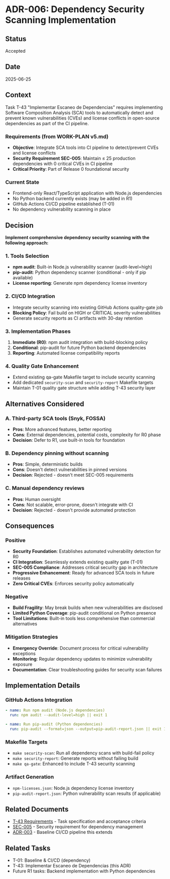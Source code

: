 # ADR-006: Dependency Security Scanning Implementation

## Status
Accepted

## Date
2025-06-25

## Context

Task T-43 "Implementar Escaneo de Dependencias" requires implementing Software Composition Analysis (SCA) tools to automatically detect and prevent known vulnerabilities (CVEs) and license conflicts in open-source dependencies as part of the CI pipeline.

### Requirements (from WORK-PLAN v5.md)
- **Objective**: Integrate SCA tools into CI pipeline to detect/prevent CVEs and license conflicts
- **Security Requirement SEC-005**: Maintain ≤ 25 production dependencies with 0 critical CVEs in CI pipeline
- **Critical Priority**: Part of Release 0 foundational security

### Current State
- Frontend-only React/TypeScript application with Node.js dependencies
- No Python backend currently exists (may be added in R1)
- GitHub Actions CI/CD pipeline established (T-01)
- No dependency vulnerability scanning in place

## Decision

**Implement comprehensive dependency security scanning with the following approach:**

### 1. Tools Selection
- **npm audit**: Built-in Node.js vulnerability scanner (audit-level=high)
- **pip-audit**: Python dependency scanner (conditional - only if pip available)
- **License reporting**: Generate npm dependency license inventory

### 2. CI/CD Integration
- Integrate security scanning into existing GitHub Actions quality-gate job
- **Blocking Policy**: Fail build on HIGH or CRITICAL severity vulnerabilities
- Generate security reports as CI artifacts with 30-day retention

### 3. Implementation Phases
1. **Immediate (R0)**: npm audit integration with build-blocking policy
2. **Conditional**: pip-audit for future Python backend dependencies
3. **Reporting**: Automated license compatibility reports

### 4. Quality Gate Enhancement
- Extend existing qa-gate Makefile target to include security scanning
- Add dedicated `security-scan` and `security-report` Makefile targets
- Maintain T-01 quality gate structure while adding T-43 security layer

## Alternatives Considered

### A. Third-party SCA tools (Snyk, FOSSA)
- **Pros**: More advanced features, better reporting
- **Cons**: External dependencies, potential costs, complexity for R0 phase
- **Decision**: Defer to R1, use built-in tools for foundation

### B. Dependency pinning without scanning
- **Pros**: Simple, deterministic builds
- **Cons**: Doesn't detect vulnerabilities in pinned versions
- **Decision**: Rejected - doesn't meet SEC-005 requirements

### C. Manual dependency reviews
- **Pros**: Human oversight
- **Cons**: Not scalable, error-prone, doesn't integrate with CI
- **Decision**: Rejected - doesn't provide automated protection

## Consequences

### Positive
- **Security Foundation**: Establishes automated vulnerability detection for R0
- **CI Integration**: Seamlessly extends existing quality gate (T-01)
- **SEC-005 Compliance**: Addresses critical security gap in architecture
- **Progressive Enhancement**: Ready for advanced SCA tools in future releases
- **Zero Critical CVEs**: Enforces security policy automatically

### Negative
- **Build Fragility**: May break builds when new vulnerabilities are disclosed
- **Limited Python Coverage**: pip-audit conditional on Python presence
- **Tool Limitations**: Built-in tools less comprehensive than commercial alternatives

### Mitigation Strategies
- **Emergency Override**: Document process for critical vulnerability exceptions
- **Monitoring**: Regular dependency updates to minimize vulnerability exposure
- **Documentation**: Clear troubleshooting guides for security scan failures

## Implementation Details

### GitHub Actions Integration
```yaml
- name: Run npm audit (Node.js dependencies)
  run: npm audit --audit-level=high || exit 1

- name: Run pip-audit (Python dependencies)  
  run: pip-audit --format=json --output=pip-audit-report.json || exit 1
```

### Makefile Targets
- `make security-scan`: Run all dependency scans with build-fail policy
- `make security-report`: Generate reports without failing build
- `make qa-gate`: Enhanced to include T-43 security scanning

### Artifact Generation
- `npm-licenses.json`: Node.js dependency license inventory
- `pip-audit-report.json`: Python vulnerability scan results (if applicable)

## Related Documents
- [T-43 Requirements](../WORK-PLAN%20v5.md) - Task specification and acceptance criteria
- [SEC-005](../PRD%20v2.md) - Security requirement for dependency management
- [ADR-003](ADR-003-baseline-ci-cd.md) - Baseline CI/CD pipeline this extends

## Related Tasks
- T-01: Baseline & CI/CD (dependency)
- T-43: Implementar Escaneo de Dependencias (this ADR)
- Future R1 tasks: Backend implementation with Python dependencies